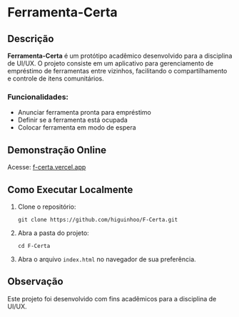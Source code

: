# Ferramenta-Certa

## Descrição

**Ferramenta-Certa** é um protótipo acadêmico desenvolvido para a disciplina de UI/UX. O projeto consiste em um aplicativo para gerenciamento de empréstimo de ferramentas entre vizinhos, facilitando o compartilhamento e controle de itens comunitários.

### Funcionalidades:
- Anunciar ferramenta pronta para empréstimo
- Definir se a ferramenta está ocupada
- Colocar ferramenta em modo de espera

## Demonstração Online
Acesse: [f-certa.vercel.app](https://f-certa.vercel.app/)

## Como Executar Localmente

1. Clone o repositório:
   ```
   git clone https://github.com/higuinhoo/F-Certa.git
   ```
2. Abra a pasta do projeto:
   ```
   cd F-Certa
   ```
3. Abra o arquivo `index.html` no navegador de sua preferência.

## Observação

Este projeto foi desenvolvido com fins acadêmicos para a disciplina de UI/UX.
